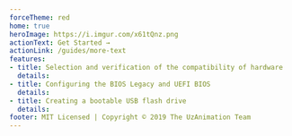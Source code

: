 ```yaml
---
forceTheme: red
home: true
heroImage: https://i.imgur.com/x61tQnz.png
actionText: Get Started →
actionLink: /guides/more-text
features:
- title: Selection and verification of the compatibility of hardware
  details: 
- title: Configuring the BIOS Legacy and UEFI BIOS
  details: 
- title: Creating a bootable USB flash drive
  details: 
footer: MIT Licensed | Copyright © 2019 The UzAnimation Team
---
```

